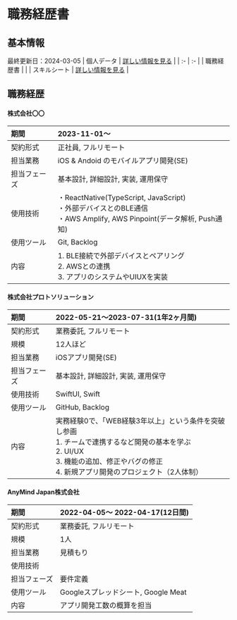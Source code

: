 # 職務経歴書
## 基本情報
最終更新日：2024-03-05
| 個人データ | [詳しい情報を見る](/personal-data.md) |
| :- | :- |
| 職務経歴書 |  |
| スキルシート | [詳しい情報を見る](/skill-sheet.md) |

## 職務経歴
<!--
#### 社名
| 期間  | 2022-00-00（当時20歳）〜 2022-00-00（当時20歳） |
| :- | :- |
| 契約形式 | 業務委託, 正社員 |
| 規模 | 1人（エンジニア0人, BE0人, PO0人, PM0人, デザイナー0人 |
| 担当業務 | アプリ開発, フロントエンド, サーバーサイド |
| 担当フェーズ | 要件定義, 設計, 実装、テスト, 運用・保守 |
| 使用技術 |  |
| 使用ツール | GitHub, Backlog, Slack, Googleスプレッドシート, Google Meat |
| 内容 | 〇〇として関わる<br>→ 〇〇を担当 |
-->
#### 株式会社〇〇
| 期間  | 2023-11-01〜 |
| :- | :- |
| 契約形式 | 正社員, フルリモート |
| 担当業務 | iOS & Andoid のモバイルアプリ開発(SE) |
| 担当フェーズ | 基本設計, 詳細設計, 実装, 運用保守 |
| 使用技術 | ・ReactNative(TypeScript, JavaScript) <br>・外部デバイスとのBLE通信 <br>・AWS Amplify, AWS Pinpoint(データ解析, Push通知) |
| 使用ツール | Git, Backlog |
| 内容 | 1. BLE接続で外部デバイスとペアリング <br>2. AWSとの連携 <br>3. アプリのシステムやUIUXを実装 |

#### 株式会社プロトソリューション
| 期間  | 2022-05-21〜2023-07-31(1年2ヶ月間) |
| :- | :- |
| 契約形式 | 業務委託, フルリモート |
| 規模 | 12人ほど |
| 担当業務 | iOSアプリ開発(SE) |
| 担当フェーズ | 基本設計, 詳細設計, 実装, 運用保守 |
| 使用技術 | SwiftUI, Swift |
| 使用ツール | GitHub, Backlog |
| 内容 | 実務経験0で、「WEB経験3年以上」という条件を突破し参画<br>1. チームで連携するなど開発の基本を学ぶ<br>2. UI/UX<br>3. 機能の追加、修正やバグの修正<br>4. 新規アプリ開発のプロジェクト（2人体制） |

#### AnyMind Japan株式会社
| 期間  | 2022-04-05〜 2022-04-17(12日間) |
| :- | :- |
| 契約形式 | 業務委託, フルリモート |
| 規模 | 1人 |
| 担当業務 | 見積もり |
| 使用技術 |  |
| 担当フェーズ | 要件定義 |
| 使用ツール | Googleスプレッドシート, Google Meat |
| 内容 | アプリ開発工数の概算を担当 |

<!--
## 個人開発実績

  #### iOSアプリケーション
  | 名称 | 概要 | 技術 |
  | :- | :- | :- |
  | [CALDI](xxx) | 一時配信停止中<br>カロリー計算アプリ | Swift |
  | [オールタイマー](xxx) | 一時配信停止中<br>タイマーアプリ | Dart<br>フレームワーク：Flutter |
  -->
